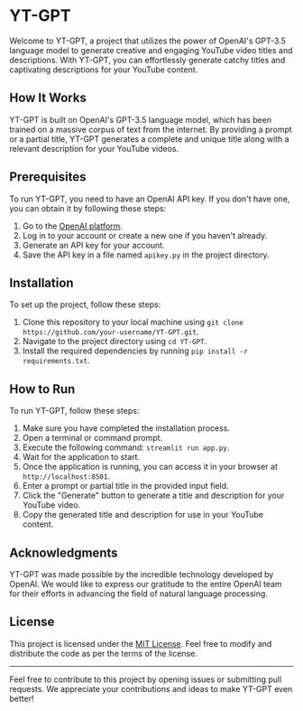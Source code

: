 # YT-GPT

Welcome to YT-GPT, a project that utilizes the power of OpenAI's GPT-3.5 language model to generate creative and engaging YouTube video titles and descriptions. With YT-GPT, you can effortlessly generate catchy titles and captivating descriptions for your YouTube content.

## How It Works

YT-GPT is built on OpenAI's GPT-3.5 language model, which has been trained on a massive corpus of text from the internet. By providing a prompt or a partial title, YT-GPT generates a complete and unique title along with a relevant description for your YouTube videos.

## Prerequisites

To run YT-GPT, you need to have an OpenAI API key. If you don't have one, you can obtain it by following these steps:

1. Go to the [OpenAI platform](https://platform.openai.com/account/api-keys).
2. Log in to your account or create a new one if you haven't already.
3. Generate an API key for your account.
4. Save the API key in a file named `apikey.py` in the project directory.

## Installation

To set up the project, follow these steps:

1. Clone this repository to your local machine using `git clone https://github.com/your-username/YT-GPT.git`.
2. Navigate to the project directory using `cd YT-GPT`.
3. Install the required dependencies by running `pip install -r requirements.txt`.

## How to Run

To run YT-GPT, follow these steps:

1. Make sure you have completed the installation process.
2. Open a terminal or command prompt.
3. Execute the following command: `streamlit run app.py`.
4. Wait for the application to start.
5. Once the application is running, you can access it in your browser at `http://localhost:8501`.
6. Enter a prompt or partial title in the provided input field.
7. Click the "Generate" button to generate a title and description for your YouTube video.
8. Copy the generated title and description for use in your YouTube content.

## Acknowledgments

YT-GPT was made possible by the incredible technology developed by OpenAI. We would like to express our gratitude to the entire OpenAI team for their efforts in advancing the field of natural language processing.

## License

This project is licensed under the [MIT License](LICENSE). Feel free to modify and distribute the code as per the terms of the license.

---

Feel free to contribute to this project by opening issues or submitting pull requests. We appreciate your contributions and ideas to make YT-GPT even better!
